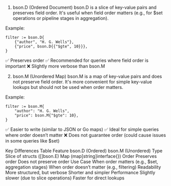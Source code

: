 1. bson.D (Ordered Document)
   bson.D is a slice of key-value pairs and preserves field order.
   It's useful when field order matters (e.g., for $set operations or pipeline stages in aggregation).

Example:

```mongo
filter := bson.D{
    {"author", "H. G. Wells"},
    {"price", bson.D{{"$gte", 10}}},
}
```

✅ Preserves order
✅ Recommended for queries where field order is important
❌ Slightly more verbose than bson.M

2. bson.M (Unordered Map)
   bson.M is a map of key-value pairs and does not preserve field order.
   It's more convenient for simple key-value lookups but should not be used when order matters.

Example:

```mongo
filter := bson.M{
    "author": "H. G. Wells",
    "price": bson.M{"$gte": 10},
}
```

✅ Easier to write (similar to JSON or Go maps)
✅ Ideal for simple queries where order doesn’t matter
❌ Does not guarantee order (could cause issues in some queries like $set)

Key Differences Table
Feature bson.D (Ordered) bson.M (Unordered)
Type Slice of structs ([]bson.E) Map (map[string]interface{})
Order Preserves order Does not preserve order
Use Case When order matters (e.g., $set, aggregation stages) When order doesn’t matter (e.g., filtering)
Readability More structured, but verbose Shorter and simpler
Performance Slightly slower (due to slice operations) Faster for direct lookups
